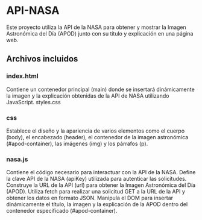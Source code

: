 # API-NASA
Este proyecto utiliza la API de la NASA para obtener y mostrar la Imagen Astronómica del Día (APOD) junto con su título y explicación en una página web.

## Archivos incluidos
### index.html 
Contiene un contenedor principal (main) donde se insertará dinámicamente la imagen y la explicación obtenidas de la API de NASA utilizando JavaScript.
styles.css

### css
Establece el diseño y la apariencia de varios elementos como el cuerpo (body), el encabezado (header), el contenedor de la imagen astronómica (#apod-container), las imágenes (img) y los párrafos (p).

### nasa.js
Contiene el código necesario para interactuar con la API de la NASA.
Define la clave API de la NASA (apiKey) utilizada para autenticar las solicitudes.
Construye la URL de la API (url) para obtener la Imagen Astronómica del Día (APOD).
Utiliza fetch para realizar una solicitud GET a la URL de la API y obtener los datos en formato JSON.
Manipula el DOM para insertar dinámicamente el título, la imagen y la explicación de la APOD dentro del contenedor especificado (#apod-container).
